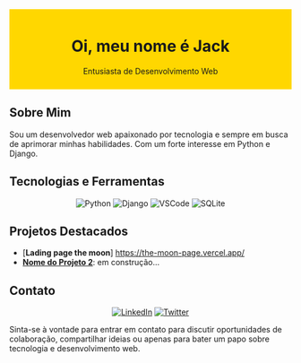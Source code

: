 <div style="background-color: #FFD700; padding: 10px; text-align: center;">
  <h1> Oi, meu nome é Jack </h1>
  <p> Entusiasta de Desenvolvimento Web </p>
</div>

## Sobre Mim

Sou um desenvolvedor web apaixonado por tecnologia e sempre em busca de aprimorar minhas habilidades. Com um forte interesse em Python e Django.

## Tecnologias e Ferramentas

<div align="center">
  <img src="https://img.shields.io/badge/-Python-3776AB?style=for-the-badge&logo=python&logoColor=white" alt="Python">
  <img src="https://img.shields.io/badge/-Django-092E20?style=for-the-badge&logo=django&logoColor=white" alt="Django">
  <img src="https://img.shields.io/badge/-VSCode-007ACC?style=for-the-badge&logo=visual-studio-code&logoColor=white" alt="VSCode">
  <img src="https://img.shields.io/badge/-SQLite-003B57?style=for-the-badge&logo=sqlite&logoColor=white" alt="SQLite">
</div>

## Projetos Destacados

- [**Lading page the moon**] https://the-moon-page.vercel.app/
- [**Nome do Projeto 2**](https://github.com/seu-usuario/projeto2): em construção...

## Contato

<div align="center">
  <a href="https://www.linkedin.com/in/jackson-fagundes-5013161a6/"><img src="https://img.shields.io/badge/-LinkedIn-0077B5?style=for-the-badge&logo=linkedin&logoColor=white" alt="LinkedIn"></a>
<a href="https://twitter.com/DartdevJack"><img src="https://img.shields.io/badge/-Twitter-1DA1F2?style=for-the-badge&logo=twitter&logoColor=white" alt="Twitter"></a>
</div>
</div>

Sinta-se à vontade para entrar em contato para discutir oportunidades de colaboração, compartilhar ideias ou apenas para bater um papo sobre tecnologia e desenvolvimento web.

